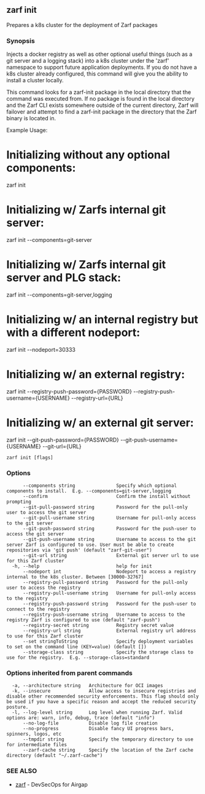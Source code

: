 ## zarf init

Prepares a k8s cluster for the deployment of Zarf packages

### Synopsis

Injects a docker registry as well as other optional useful things (such as a git server and a logging stack) into a k8s cluster under the 'zarf' namespace to support future application deployments. 
If you do not have a k8s cluster already configured, this command will give you the ability to install a cluster locally.

This command looks for a zarf-init package in the local directory that the command was executed from. If no package is found in the local directory and the Zarf CLI exists somewhere outside of the current directory, Zarf will failover and attempt to find a zarf-init package in the directory that the Zarf binary is located in.



Example Usage:
# Initializing without any optional components:
zarf init

# Initializing w/ Zarfs internal git server:
zarf init --components=git-server

# Initializing w/ Zarfs internal git server and PLG stack:
zarf init --components=git-server,logging

# Initializing w/ an internal registry but with a different nodeport:
zarf init --nodeport=30333

# Initializing w/ an external registry:
zarf init --registry-push-password={PASSWORD} --registry-push-username={USERNAME} --registry-url={URL}

# Initializing w/ an external git server:
zarf init --git-push-password={PASSWORD} --git-push-username={USERNAME} --git-url={URL}



```
zarf init [flags]
```

### Options

```
      --components string               Specify which optional components to install.  E.g. --components=git-server,logging
      --confirm                         Confirm the install without prompting
      --git-pull-password string        Password for the pull-only user to access the git server
      --git-pull-username string        Username for pull-only access to the git server
      --git-push-password string        Password for the push-user to access the git server
      --git-push-username string        Username to access to the git server Zarf is configured to use. User must be able to create repositories via 'git push' (default "zarf-git-user")
      --git-url string                  External git server url to use for this Zarf cluster
  -h, --help                            help for init
      --nodeport int                    Nodeport to access a registry internal to the k8s cluster. Between [30000-32767]
      --registry-pull-password string   Password for the pull-only user to access the registry
      --registry-pull-username string   Username for pull-only access to the registry
      --registry-push-password string   Password for the push-user to connect to the registry
      --registry-push-username string   Username to access to the registry Zarf is configured to use (default "zarf-push")
      --registry-secret string          Registry secret value
      --registry-url string             External registry url address to use for this Zarf cluster
      --set stringToString              Specify deployment variables to set on the command line (KEY=value) (default [])
      --storage-class string            Specify the storage class to use for the registry.  E.g. --storage-class=standard
```

### Options inherited from parent commands

```
  -a, --architecture string   Architecture for OCI images
  -k, --insecure              Allow access to insecure registries and disable other recommended security enforcements. This flag should only be used if you have a specific reason and accept the reduced security posture.
  -l, --log-level string      Log level when running Zarf. Valid options are: warn, info, debug, trace (default "info")
      --no-log-file           Disable log file creation
      --no-progress           Disable fancy UI progress bars, spinners, logos, etc
      --tmpdir string         Specify the temporary directory to use for intermediate files
      --zarf-cache string     Specify the location of the Zarf cache directory (default "~/.zarf-cache")
```

### SEE ALSO

* [zarf](zarf.md)	 - DevSecOps for Airgap

